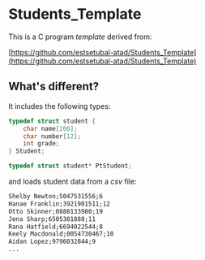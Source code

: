 # Students_Template

This is a C program *template* derived from:

[https://github.com/estsetubal-atad/Students_Template](https://github.com/estsetubal-atad/Students_Template)

## What's different?

It includes the following types:

```cpp
typedef struct student {
    char name[200];
    char number[12];
    int grade;
} Student;

typedef struct student* PtStudent;
```

and loads student data from a *csv* file:

```markdown
Shelby Newton;5047531556;6
Hanae Franklin;3921901511;12
Otto Skinner;0888133980;19
Jena Sharp;6505301888;11
Rana Hatfield;6694022544;8
Keely Macdonald;0054730467;10
Aidan Lopez;9796032844;9
...
```
